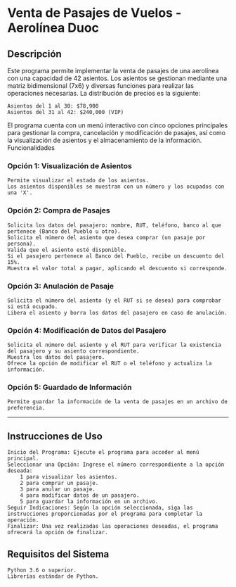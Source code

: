 # Venta de Pasajes de Vuelos - Aerolínea Duoc

## Descripción

Este programa permite implementar la venta de pasajes de una aerolínea con una capacidad de 42 asientos. Los asientos se gestionan mediante una matriz bidimensional (7x6) y diversas funciones para realizar las operaciones necesarias. La distribución de precios es la siguiente:

    Asientos del 1 al 30: $78,900
    Asientos del 31 al 42: $240,000 (VIP)

El programa cuenta con un menú interactivo con cinco opciones principales para gestionar la compra, cancelación y modificación de pasajes, así como la visualización de asientos y el almacenamiento de la información.
Funcionalidades
### Opción 1: Visualización de Asientos

    Permite visualizar el estado de los asientos.
    Los asientos disponibles se muestran con un número y los ocupados con una 'X'.

### Opción 2: Compra de Pasajes

    Solicita los datos del pasajero: nombre, RUT, teléfono, banco al que pertenece (Banco del Pueblo u otro).
    Solicita el número del asiento que desea comprar (un pasaje por persona).
    Valida que el asiento esté disponible.
    Si el pasajero pertenece al Banco del Pueblo, recibe un descuento del 15%.
    Muestra el valor total a pagar, aplicando el descuento si corresponde.

### Opción 3: Anulación de Pasaje

    Solicita el número del asiento (y el RUT si se desea) para comprobar si está ocupado.
    Libera el asiento y borra los datos del pasajero en caso de anulación.

### Opción 4: Modificación de Datos del Pasajero

    Solicita el número del asiento y el RUT para verificar la existencia del pasajero y su asiento correspondiente.
    Muestra los datos del pasajero.
    Ofrece la opción de modificar el RUT o el teléfono y actualiza la información.

### Opción 5: Guardado de Información

    Permite guardar la información de la venta de pasajes en un archivo de preferencia.

---

## Instrucciones de Uso

    Inicio del Programa: Ejecute el programa para acceder al menú principal.
    Seleccionar una Opción: Ingrese el número correspondiente a la opción deseada:
        1 para visualizar los asientos.
        2 para comprar un pasaje.
        3 para anular un pasaje.
        4 para modificar datos de un pasajero.
        5 para guardar la información en un archivo.
    Seguir Indicaciones: Según la opción seleccionada, siga las instrucciones proporcionadas por el programa para completar la operación.
    Finalizar: Una vez realizadas las operaciones deseadas, el programa ofrecerá la opción de finalizar.

## Requisitos del Sistema

    Python 3.6 o superior.
    Librerías estándar de Python.